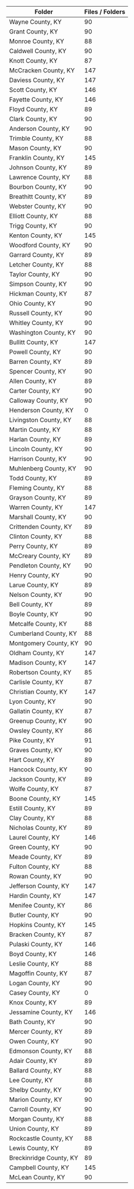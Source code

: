 | Folder                  |   Files / Folders |
|-------------------------|-------------------|
| Wayne County, KY        |                90 |
| Grant County, KY        |                90 |
| Monroe County, KY       |                88 |
| Caldwell County, KY     |                90 |
| Knott County, KY        |                87 |
| McCracken County, KY    |               147 |
| Daviess County, KY      |               147 |
| Scott County, KY        |               146 |
| Fayette County, KY      |               146 |
| Floyd County, KY        |                89 |
| Clark County, KY        |                90 |
| Anderson County, KY     |                90 |
| Trimble County, KY      |                88 |
| Mason County, KY        |                90 |
| Franklin County, KY     |               145 |
| Johnson County, KY      |                89 |
| Lawrence County, KY     |                88 |
| Bourbon County, KY      |                90 |
| Breathitt County, KY    |                89 |
| Webster County, KY      |                90 |
| Elliott County, KY      |                88 |
| Trigg County, KY        |                90 |
| Kenton County, KY       |               145 |
| Woodford County, KY     |                90 |
| Garrard County, KY      |                89 |
| Letcher County, KY      |                88 |
| Taylor County, KY       |                90 |
| Simpson County, KY      |                90 |
| Hickman County, KY      |                87 |
| Ohio County, KY         |                90 |
| Russell County, KY      |                90 |
| Whitley County, KY      |                90 |
| Washington County, KY   |                90 |
| Bullitt County, KY      |               147 |
| Powell County, KY       |                90 |
| Barren County, KY       |                89 |
| Spencer County, KY      |                90 |
| Allen County, KY        |                89 |
| Carter County, KY       |                90 |
| Calloway County, KY     |                90 |
| Henderson County, KY    |                 0 |
| Livingston County, KY   |                88 |
| Martin County, KY       |                88 |
| Harlan County, KY       |                89 |
| Lincoln County, KY      |                90 |
| Harrison County, KY     |                90 |
| Muhlenberg County, KY   |                90 |
| Todd County, KY         |                89 |
| Fleming County, KY      |                88 |
| Grayson County, KY      |                89 |
| Warren County, KY       |               147 |
| Marshall County, KY     |                90 |
| Crittenden County, KY   |                89 |
| Clinton County, KY      |                88 |
| Perry County, KY        |                89 |
| McCreary County, KY     |                89 |
| Pendleton County, KY    |                90 |
| Henry County, KY        |                90 |
| Larue County, KY        |                89 |
| Nelson County, KY       |                90 |
| Bell County, KY         |                89 |
| Boyle County, KY        |                90 |
| Metcalfe County, KY     |                88 |
| Cumberland County, KY   |                88 |
| Montgomery County, KY   |                90 |
| Oldham County, KY       |               147 |
| Madison County, KY      |               147 |
| Robertson County, KY    |                85 |
| Carlisle County, KY     |                87 |
| Christian County, KY    |               147 |
| Lyon County, KY         |                90 |
| Gallatin County, KY     |                87 |
| Greenup County, KY      |                90 |
| Owsley County, KY       |                86 |
| Pike County, KY         |                91 |
| Graves County, KY       |                90 |
| Hart County, KY         |                89 |
| Hancock County, KY      |                90 |
| Jackson County, KY      |                89 |
| Wolfe County, KY        |                87 |
| Boone County, KY        |               145 |
| Estill County, KY       |                89 |
| Clay County, KY         |                88 |
| Nicholas County, KY     |                89 |
| Laurel County, KY       |               146 |
| Green County, KY        |                90 |
| Meade County, KY        |                89 |
| Fulton County, KY       |                88 |
| Rowan County, KY        |                90 |
| Jefferson County, KY    |               147 |
| Hardin County, KY       |               147 |
| Menifee County, KY      |                86 |
| Butler County, KY       |                90 |
| Hopkins County, KY      |               145 |
| Bracken County, KY      |                87 |
| Pulaski County, KY      |               146 |
| Boyd County, KY         |               146 |
| Leslie County, KY       |                88 |
| Magoffin County, KY     |                87 |
| Logan County, KY        |                90 |
| Casey County, KY        |                 0 |
| Knox County, KY         |                89 |
| Jessamine County, KY    |               146 |
| Bath County, KY         |                90 |
| Mercer County, KY       |                89 |
| Owen County, KY         |                90 |
| Edmonson County, KY     |                88 |
| Adair County, KY        |                89 |
| Ballard County, KY      |                88 |
| Lee County, KY          |                88 |
| Shelby County, KY       |                90 |
| Marion County, KY       |                90 |
| Carroll County, KY      |                90 |
| Morgan County, KY       |                88 |
| Union County, KY        |                89 |
| Rockcastle County, KY   |                88 |
| Lewis County, KY        |                89 |
| Breckinridge County, KY |                89 |
| Campbell County, KY     |               145 |
| McLean County, KY       |                90 |